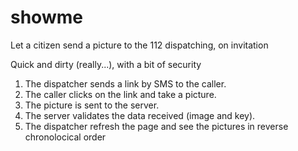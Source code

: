 # showme
Let a citizen send a picture to the 112 dispatching, on invitation

Quick and dirty (really...), with a bit of security

1. The dispatcher sends a link by SMS to the caller.
2. The caller clicks on the link and take a picture.
3. The picture is sent to the server.
4. The server validates the data received (image and key).
5. The dispatcher refresh the page and see the pictures in reverse chronolocical order
